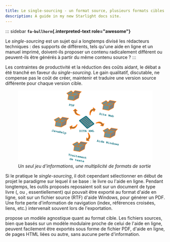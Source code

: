 ```yaml
---
title: Le single-sourcing - un format source, plusieurs formats cibles
description: A guide in my new Starlight docs site.
---
```


::: sidebar
**`fa-bullhorn`{.interpreted-text role="awesome"}**

Le *single-sourcing* est un sujet qui a longtemps divisé les rédacteurs
techniques : des supports de différents, tels qu\'une aide en ligne et
un manuel imprimé, doivent-ils proposer un contenu radicalement
différent ou peuvent-ils être générés à partir du même contenu source ?
:::

Les contraintes de productivité et la réduction des coûts aidant, le
débat a été tranché en faveur du *single-sourcing*. Le gain qualitatif,
discutable, ne compense pas le coût de créer, maintenir et traduire une
version source différente pour chaque version cible.

<figure>
<img src="graphics/single-sourcing.svg"
alt="graphics/single-sourcing.svg" />
<figcaption><em>Un seul jeu d'informations, une multiplicité de formats
de sortie</em></figcaption>
</figure>

Si le pratique le *single-sourcing*, il doit cependant sélectionner en
début de projet le paradigme sur lequel il se base : le livre ou l\'aide
en ligne. Pendant longtemps, les outils proposés reposaient soit sur un
document de type livre (, ou , essentiellement) qui pouvait être exporté
au format d\'aide en ligne, soit sur un fichier source (RTF) d\'aide
Windows, pour générer un PDF. Une forte perte d\'information de
navigation (index, références croisées, liens, etc.) intervenait souvent
lors de l\'exportation.

propose un modèle agnostique quant au format cible. Les fichiers
sources, bien que basés sur un modèle modulaire proche de celui de
l\'aide en ligne, peuvent facilement être exportés sous forme de fichier
PDF, d\'aide en ligne, de pages HTML liées ou autre, sans aucune perte
d\'information.
